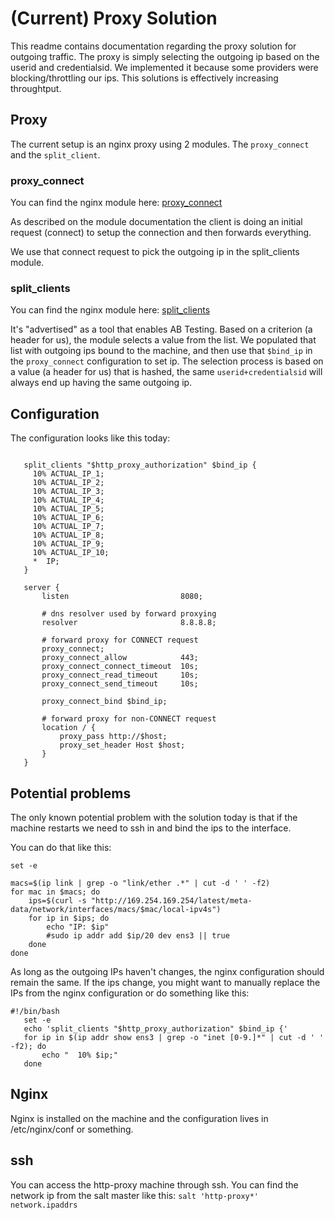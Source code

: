 # (Current) Proxy Solution

This readme contains documentation regarding the proxy solution for outgoing traffic.
The proxy is simply selecting the outgoing ip based on the userid and credentialsid.
We implemented it because some providers were blocking/throttling our ips. This solutions is effectively increasing throughtput.


## Proxy

The current setup is an nginx proxy using 2 modules. The `proxy_connect` and the `split_client`.

### proxy_connect

You can find the nginx module here: [proxy_connect](https://github.com/chobits/ngx_http_proxy_connect_module)

As described on the module documentation the client is doing an initial request (connect) to setup the connection and then forwards everything.

We use that connect request to pick the outgoing ip in the split_clients module.

### split_clients

You can find the nginx module here: [split_clients](http://nginx.org/en/docs/http/ngx_http_split_clients_module.html)

It's "advertised" as a tool that enables AB Testing.
Based on a criterion (a header for us), the module selects a value from the list.
We populated that list with outgoing ips bound to the machine, and then use that `$bind_ip` in the `proxy_connect` configuration to set ip.
The selection process is based on a value (a header for us) that is hashed, the same `userid+credentialsid` will always end up having the same outgoing ip.


## Configuration

The configuration looks like this today:

```

   split_clients "$http_proxy_authorization" $bind_ip {
     10% ACTUAL_IP_1;
     10% ACTUAL_IP_2;
     10% ACTUAL_IP_3;
     10% ACTUAL_IP_4;
     10% ACTUAL_IP_5;
     10% ACTUAL_IP_6;
     10% ACTUAL_IP_7;
     10% ACTUAL_IP_8;
     10% ACTUAL_IP_9;
     10% ACTUAL_IP_10;
     *  IP;
   }

   server {
       listen                         8080;

       # dns resolver used by forward proxying
       resolver                       8.8.8.8;

       # forward proxy for CONNECT request
       proxy_connect;
       proxy_connect_allow            443;
       proxy_connect_connect_timeout  10s;
       proxy_connect_read_timeout     10s;
       proxy_connect_send_timeout     10s;

       proxy_connect_bind $bind_ip;

       # forward proxy for non-CONNECT request
       location / {
           proxy_pass http://$host;
           proxy_set_header Host $host;
       }
   }
   ```

## Potential problems

The only known potential problem with the solution today is that if the machine restarts we need to ssh in and bind the ips to the interface.


You can do that like this:

```#!/bin/bash
set -e

macs=$(ip link | grep -o "link/ether .*" | cut -d ' ' -f2)
for mac in $macs; do
    ips=$(curl -s "http://169.254.169.254/latest/meta-data/network/interfaces/macs/$mac/local-ipv4s")
    for ip in $ips; do
        echo "IP: $ip"
        #sudo ip addr add $ip/20 dev ens3 || true
    done
done

```

As long as the outgoing IPs haven't changes, the nginx configuration should remain the same.
If the ips change, you might want to manually replace the IPs from the nginx configuration or do something like this:
```
#!/bin/bash
   set -e
   echo 'split_clients "$http_proxy_authorization" $bind_ip {'
   for ip in $(ip addr show ens3 | grep -o "inet [0-9.]*" | cut -d ' ' -f2); do
       echo "  10% $ip;"
   done

```



## Nginx

Nginx is installed on the machine and the configuration lives in /etc/nginx/conf or something.


## ssh

You can access the http-proxy machine through ssh. You can find the network ip from the salt master like this:
`salt 'http-proxy*' network.ipaddrs`